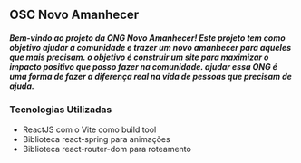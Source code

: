 ## OSC Novo Amanhecer

##### Bem-vindo ao projeto da ONG Novo Amanhecer! Este projeto tem como objetivo ajudar a comunidade e trazer um novo amanhecer para aqueles que mais precisam. o objetivo é construir um site para maximizar o impacto positivo que posso fazer na comunidade. ajudar essa ONG é uma forma de fazer a diferença real na vida de pessoas que precisam de ajuda.

### Tecnologias Utilizadas
- ReactJS com o Vite como build tool
- Biblioteca react-spring para animações
- Biblioteca react-router-dom para roteamento
